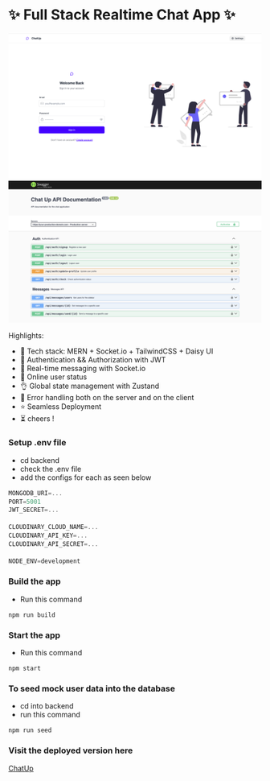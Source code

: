 # ✨ Full Stack Realtime Chat App ✨

![Demo App](/frontend/public/chatup.png)
![Swagger Docs](/backend/src/docs/swagger-docs.png)

Highlights:

- 🌟 Tech stack: MERN + Socket.io + TailwindCSS + Daisy UI
- 🎃 Authentication && Authorization with JWT
- 👾 Real-time messaging with Socket.io
- 🚀 Online user status
- 👌 Global state management with Zustand
- 🐞 Error handling both on the server and on the client
- ⭐ Seamless Deployment
- ⏳ cheers !



### Setup .env file 

- cd backend 
- check the .env file
- add the configs for each as seen below

```js
MONGODB_URI=...
PORT=5001
JWT_SECRET=...

CLOUDINARY_CLOUD_NAME=...
CLOUDINARY_API_KEY=...
CLOUDINARY_API_SECRET=...

NODE_ENV=development
```

### Build the app

- Run this command 

```shell
npm run build
```


### Start the app

- Run this command 


```shell
npm start
```


### To seed mock user data into the database

- cd into backend
- run this command 

```shell
npm run seed 
```


### Visit the deployed version here


[ChatUp](https://chatup-lful.onrender.com)

